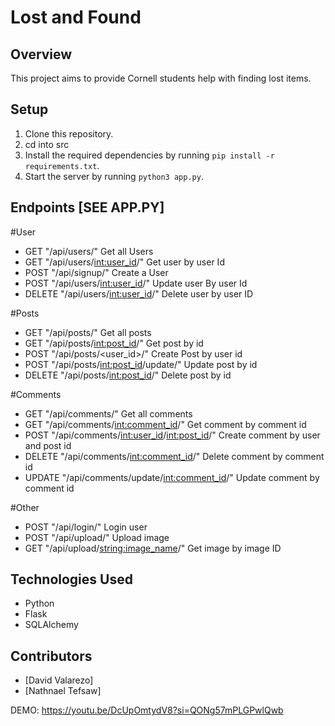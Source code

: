 # Lost and Found

## Overview
This project aims to provide Cornell students help with finding lost items.

## Setup
1. Clone this repository.
2. cd into src
3. Install the required dependencies by running `pip install -r requirements.txt`.
4. Start the server by running `python3 app.py`.

## Endpoints [SEE APP.PY]
#User
- GET "/api/users/" Get all Users
- GET "/api/users/<int:user_id>/" Get user by user Id
- POST "/api/signup/" Create a User
- POST "/api/users/<int:user_id>/" Update user By  user Id
- DELETE "/api/users/<int:user_id>/" Delete user by user ID
  
#Posts
- GET "/api/posts/" Get all posts
- GET "/api/posts/<int:post_id>/" Get post by id
- POST "/api/posts/<user_id>/" Create Post by user id
- POST "/api/posts/<int:post_id>/update/" Update post by id
- DELETE "/api/posts/<int:post_id>/" Delete post by id
  
#Comments
- GET "/api/comments/" Get all comments
- GET "/api/comments/<int:comment_id>/" Get comment by comment id
- POST "/api/comments/<int:user_id>/<int:post_id>/" Create comment by user and post id
- DELETE "/api/comments/<int:comment_id>/" Delete comment by comment id
- UPDATE "/api/comments/update/<int:comment_id>/" Update comment by comment id
  
#Other
- POST "/api/login/" Login user 
- POST "/api/upload/" Upload image
- GET "/api/upload/<string:image_name>/" Get image by image ID 

## Technologies Used
- Python
- Flask
- SQLAlchemy

## Contributors
- [David Valarezo]
- [Nathnael Tefsaw]

DEMO: https://youtu.be/DcUpOmtydV8?si=QONg57mPLGPwlQwb
